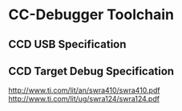 # CC-Debugger Toolchain

## CCD USB Specification

## CCD Target Debug Specification
http://www.ti.com/lit/an/swra410/swra410.pdf
http://www.ti.com/lit/ug/swra124/swra124.pdf
